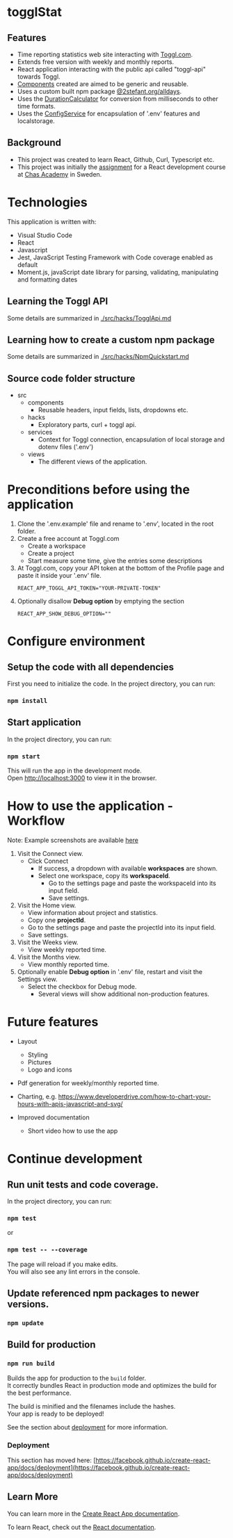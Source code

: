 # togglStat

## Features
- Time reporting statistics web site interacting with [Toggl.com](https://toggl.com/).
- Extends free version with weekly and monthly reports.
- React application interacting with the public api called "toggl-api" towards Toggl.
- [Components](./src/components) created are aimed to be generic and reusable.
- Uses a custom built npm package [@2stefant.org/alldays](https://github.com/2stefant/alldays).
- Uses the [DurationCalculator](./src/services/DurationCalculator.js) for conversion from milliseconds to other time formats. 
- Uses the [ConfigService](./src/services/ConfigService.js) for encapsulation of '.env' features and localstorage.

  
## Background
- This project was created to learn React, Github, Curl, Typescript etc.
- This project was initially the [assignment](./assignment/ReactKurs_Projektbeskrivning_2020HT_StefanLindepil.pdf) for a React development course at [Chas Academy](https://chasacademy.se) in Sweden.


# Technologies
This application is written with:
- Visual Studio Code
- React
- Javascript
- Jest, JavaScript Testing Framework with Code coverage enabled as default
- Moment.js, javaScript date library for parsing, validating, manipulating and formatting dates

## Learning the Toggl API
Some details are summarized in [./src/hacks/TogglApi.md](./src/hacks/TogglApi.md)

## Learning how to create a custom npm package
Some details are summarized in [./src/hacks/NpmQuickstart.md](./src/hacks/NpmQuickstart.md)

## Source code folder structure
- src
  - components 
    - Reusable headers, input fields, lists, dropdowns etc.
  - hacks 
    - Exploratory parts, curl + toggl api.
  - services 
    - Context for Toggl connection, encapsulation of local storage
    and dotenv files ('.env') 
  - views
    - The different views of the application.

# Preconditions before using the application
1. Clone the '.env.example' file and rename to '.env', located in the root folder.
2. Create a free account at Toggl.com
   - Create a workspace
   - Create a project
   - Start measure some time, give the entries some descriptions
3. At Toggl.com, copy your API token at the bottom of the Profile page and paste it inside your '.env' file.
   ```  
   REACT_APP_TOGGL_API_TOKEN="YOUR-PRIVATE-TOKEN"
   ```
4. Optionally disallow **Debug option** by emptying the section
   ```  
   REACT_APP_SHOW_DEBUG_OPTION="" 
   ```

# Configure environment
  
## Setup the code with all dependencies
First you need to initialize the code.
In the project directory, you can run:

### `npm install`

## Start application
In the project directory, you can run:

### `npm start`

This will run the app in the development mode.\
Open [http://localhost:3000](http://localhost:3000) 
to view it in the browser.

# How to use the application - Workflow
Note: Example screenshots are available [here](./shots/ScreenShots.md)
1. Visit the Connect view.
   - Click Connect
     - If success, a dropdown with available **workspaces** are shown.
     - Select one workspace, copy its **workspaceId**.
       - Go to the settings page and paste the workspaceId into its input field. 
       - Save settings.
2. Visit the Home view.
   - View information about project and statistics.
   - Copy one **projectId**.
   - Go to the settings page and paste the projectId into its input field. 
    - Save settings.
3. Visit the Weeks view.
   - View weekly reported time.
4. Visit the Months view.
   - View monthly reported time.
5. Optionally enable **Debug option** in '.env' file, restart
   and visit the Settings view.
   - Select the checkbox for Debug mode.
     - Several views will show additional non-production features.

# Future features

- Layout 
  - Styling
  - Pictures
  - Logo and icons

- Pdf generation for weekly/monthly reported time.

- Charting, e.g. https://www.developerdrive.com/how-to-chart-your-hours-with-apis-javascript-and-svg/

- Improved documentation
  - Short video how to use the app

# Continue development
## Run unit tests and code coverage.
In the project directory, you can run:

### `npm test`
or
### `npm test -- --coverage`

The page will reload if you make edits.\
You will also see any lint errors in the console.

## Update referenced npm packages to newer versions.
### `npm update`

## Build for production

### `npm run build`

Builds the app for production to the `build` folder.\
It correctly bundles React in production mode and optimizes the build for the best performance.

The build is minified and the filenames include the hashes.\
Your app is ready to be deployed!

See the section about [deployment](https://facebook.github.io/create-react-app/docs/deployment) for more information.

### Deployment

This section has moved here: [https://facebook.github.io/create-react-app/docs/deployment](https://facebook.github.io/create-react-app/docs/deployment)


## Learn More

You can learn more in the [Create React App documentation](https://facebook.github.io/create-react-app/docs/getting-started).

To learn React, check out the [React documentation](https://reactjs.org/).


